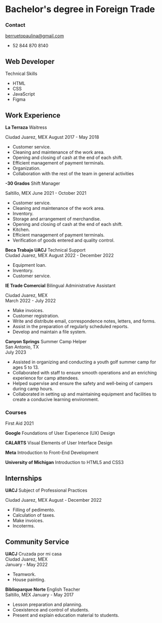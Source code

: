# Bachelor's degree in Foreign Trade

### Contact
berruetopaulina@gmail.com
+ 52 844 870 8140

## Web Developer
 Technical Skills
 - HTML
 - CSS
 - JavaScript
 - Figma

## Work Experience

<b>La Terraza</b>  Waitress 

Ciudad Juarez, MEX 
August 2017 - May 2018
                                                                                    
- Customer service.
- Cleaning and maintenance of the work area.
- Opening and closing of cash at the end of each shift.
- Efficient management of payment terminals.
- Organization.
- Collaboration with the rest of the team in general activities
  
<b>-30 Grados</b>  Shift Manager 

Saltillo, MEX 
June 2021 - October 2021

- Customer service.
- Cleaning and maintenance of the work area.
- Inventory.
- Storage and arrangement of merchandise.
- Opening and closing of cash at the end of each shift.
- Kitchen.
- Efficient management of payment terminals.
- Verification of goods entered and quality control.

<b>Beca Trabajo UACJ</b> Technical Support                                                                       
Ciudad Juarez, MEX 
August 2022 - December 2022

- Equipment loan.
- Inventory.
- Customer service.

<b>IE Trade Comercial</b> Bilingual Administrative Assistant    

Ciudad Juarez, MEX             
March 2022 - July 2022

- Make invoices.
- Customer registration.
- Write and distribute email, correspondence notes, letters, and forms.
- Assist in the preparation of regularly scheduled reports.
- Develop and maintain a file system.
  
<b>Canyon Springs</b> Summer Camp Helper                                                                           
San Antonio, TX             
July 2023

- Assisted in organizing and conducting a youth golf summer camp for ages 5 to 13.
- Collaborated with staff to ensure smooth operations and an enriching experience for camp attendees.
- Helped supervise and ensure the safety and well-being of campers during camp hours.
- Collaborated in setting up and maintaining equipment and facilities to create a conducive learning environment.
  
### Courses
First Aid    2021

<b>Google</b>
Foundations of User Experience (UX) Design 

<b>CALARTS</b>
Visual Elements of User Interface Design

<b>Meta</b>
Introduction to Front-End Development

<b>University of Michigan</b>
Introduction to HTML5 and CSS3

## Internships
<b>UACJ</b> Subject of Professional Practices  

Ciudad Juarez, MEX
August - December 2022

- Filling of pedimento.
- Calculation of taxes.
- Make invoices.
- Incoterms.

## Community Service
<b>UACJ</b> Cruzada por mi casa                                                                                
Ciudad Juarez, MEX            
January - May 2022

- Teamwork.
- House painting.

<b>Biblioparque Norte</b> English Teacher                                                                          
Saltillo, MEX
January - May 2017

- Lesson preparation and planning.
- Coexistence and control of students.
- Present and explain education material to students.
